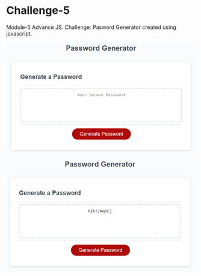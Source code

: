 # Challenge-5
Module-5 Advance JS.  Challenge: Pasword Generator created using javascript.

![Alt text](<Demo 01.png>)  ![Alt text](<Demo 02.png>)
